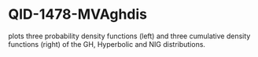 # QID-1478-MVAghdis
plots three probability density functions (left) and three cumulative density functions (right) of the GH, Hyperbolic and NIG distributions.
